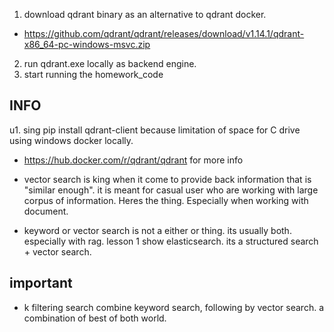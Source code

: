 
1. download qdrant binary as an alternative to qdrant docker.
 - https://github.com/qdrant/qdrant/releases/download/v1.14.1/qdrant-x86_64-pc-windows-msvc.zip
2. run qdrant.exe locally as backend engine.
3. start running the homework_code




## INFO
u1. sing pip install qdrant-client because limitation of space for C drive using windows docker locally.
- https://hub.docker.com/r/qdrant/qdrant for more info

- vector search is king when it come to provide back information that is "similar enough". it is meant for casual user who are working with large corpus of information. Heres the thing. Especially when working with document. 

- keyword or vector search
is not a either or thing. its usually both. especially with rag. 
lesson 1 show elasticsearch. its a structured search + vector search.

## important
- k filtering search combine keyword search, following by vector search. a combination of best of both world.